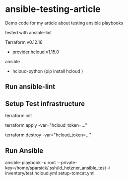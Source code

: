 # ansible-testing-article
Demo code for my article about testing ansible playbooks

tested with
ansible-lint

Terraform v0.12.16
+ provider.hcloud v1.15.0


ansible
+ hcloud-python (pip install hcloud )

## Run ansible-lint


## Setup Test infrastructure

terraform init

terraform apply -var="hcloud_token=..."

terraform destroy -var="hcloud_token=..."



## Run Ansible
ansible-playbook -u root --private-key=/home/sparsick/.ssh/id_hetzner_ansible_test -i inventory/test.hcloud.yml setup-tomcat.yml
